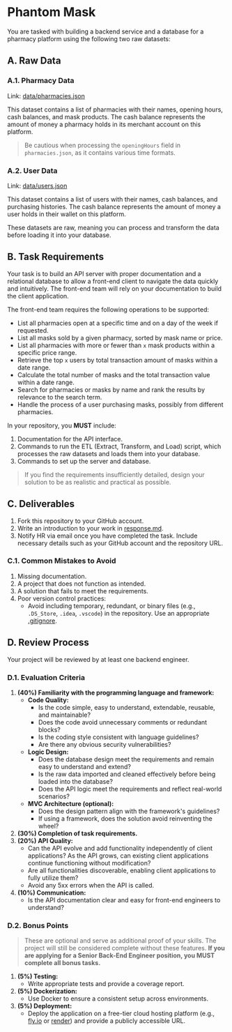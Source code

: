 # Phantom Mask
You are tasked with building a backend service and a database for a pharmacy platform using the following two raw datasets:

## A. Raw Data
### A.1. Pharmacy Data
Link: [data/pharmacies.json](data/pharmacies.json)

This dataset contains a list of pharmacies with their names, opening hours, cash balances, and mask products. The cash balance represents the amount of money a pharmacy holds in its merchant account on this platform.

> Be cautious when processing the `openingHours` field in `pharmacies.json`, as it contains various time formats.

### A.2. User Data
Link: [data/users.json](data/users.json)

This dataset contains a list of users with their names, cash balances, and purchasing histories. The cash balance represents the amount of money a user holds in their wallet on this platform.

These datasets are raw, meaning you can process and transform the data before loading it into your database.

## B. Task Requirements
Your task is to build an API server with proper documentation and a relational database to allow a front-end client to navigate the data quickly and intuitively. The front-end team will rely on your documentation to build the client application.

The front-end team requires the following operations to be supported:

* List all pharmacies open at a specific time and on a day of the week if requested.
* List all masks sold by a given pharmacy, sorted by mask name or price.
* List all pharmacies with more or fewer than `x` mask products within a specific price range.
* Retrieve the top `x` users by total transaction amount of masks within a date range.
* Calculate the total number of masks and the total transaction value within a date range.
* Search for pharmacies or masks by name and rank the results by relevance to the search term.
* Handle the process of a user purchasing masks, possibly from different pharmacies.

In your repository, you **MUST** include:

1. Documentation for the API interface.
2. Commands to run the ETL (Extract, Transform, and Load) script, which processes the raw datasets and loads them into your database.
3. Commands to set up the server and database.

> If you find the requirements insufficiently detailed, design your solution to be as realistic and practical as possible.

## C. Deliverables
1. Fork this repository to your GitHub account.
2. Write an introduction to your work in [response.md](response.md).
3. Notify HR via email once you have completed the task. Include necessary details such as your GitHub account and the repository URL.

### C.1. Common Mistakes to Avoid
1. Missing documentation.
2. A project that does not function as intended.
3. A solution that fails to meet the requirements.
4. Poor version control practices:
    - Avoid including temporary, redundant, or binary files (e.g., `.DS_Store`, `.idea`, `.vscode`) in the repository. Use an appropriate [.gitignore](https://gist.github.com/octocat/9257657).

## D. Review Process
Your project will be reviewed by at least one backend engineer.

### D.1. Evaluation Criteria
1. **(40%) Familiarity with the programming language and framework:**
    - **Code Quality:**
        - Is the code simple, easy to understand, extendable, reusable, and maintainable?
        - Does the code avoid unnecessary comments or redundant blocks?
        - Is the coding style consistent with language guidelines?
        - Are there any obvious security vulnerabilities?
    - **Logic Design:**
        - Does the database design meet the requirements and remain easy to understand and extend?
        - Is the raw data imported and cleaned effectively before being loaded into the database?
        - Does the API logic meet the requirements and reflect real-world scenarios?
    - **MVC Architecture (optional):**
        - Does the design pattern align with the framework's guidelines?
        - If using a framework, does the solution avoid reinventing the wheel?
2. **(30%) Completion of task requirements.**
3. **(20%) API Quality:**
    - Can the API evolve and add functionality independently of client applications? As the API grows, can existing client applications continue functioning without modification?
    - Are all functionalities discoverable, enabling client applications to fully utilize them?
    - Avoid any 5xx errors when the API is called.
4. **(10%) Communication:**
    - Is the API documentation clear and easy for front-end engineers to understand?

### D.2. Bonus Points
> These are optional and serve as additional proof of your skills. The project will still be considered complete without these features. **If you are applying for a Senior Back-End Engineer position, you MUST complete all bonus tasks.**

1. **(5%) Testing:**
    - Write appropriate tests and provide a coverage report.
2. **(5%) Dockerization:**
    - Use Docker to ensure a consistent setup across environments.
3. **(5%) Deployment:**
    - Deploy the application on a free-tier cloud hosting platform (e.g., [fly.io](https://fly.io/docs/speedrun/) or [render](https://render.com/docs/web-services)) and provide a publicly accessible URL.